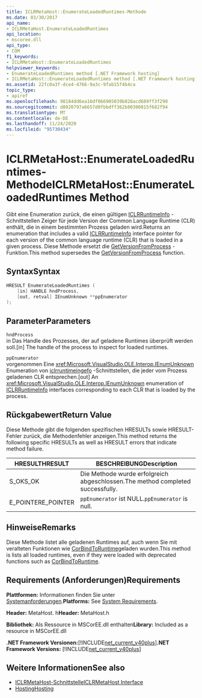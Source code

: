 ```yaml
---
title: ICLRMetaHost::EnumerateLoadedRuntimes-Methode
ms.date: 03/30/2017
api_name:
- ICLRMetaHost.EnumerateLoadedRuntimes
api_location:
- mscoree.dll
api_type:
- COM
f1_keywords:
- ICLRMetaHost::EnumerateLoadedRuntimes
helpviewer_keywords:
- EnumerateLoadedRuntimes method [.NET Framework hosting]
- ICLRMetaHost::EnumerateLoadedRuntimes method [.NET Framework hosting]
ms.assetid: 22fc0a3f-dce4-4766-9a3c-9fab15f4b4ca
topic_type:
- apiref
ms.openlocfilehash: 98184dd6ea16df066905039b028acd689ff3f290
ms.sourcegitcommit: d8020797a6657d0fbbdff362b80300815f682f94
ms.translationtype: MT
ms.contentlocale: de-DE
ms.lasthandoff: 11/24/2020
ms.locfileid: "95730434"
---
```

# <a name="iclrmetahostenumerateloadedruntimes-method"></a><span data-ttu-id="b1b27-102">ICLRMetaHost::EnumerateLoadedRuntimes-Methode</span><span class="sxs-lookup"><span data-stu-id="b1b27-102">ICLRMetaHost::EnumerateLoadedRuntimes Method</span></span>

<span data-ttu-id="b1b27-103">Gibt eine Enumeration zurück, die einen gültigen [ICLRRuntimeInfo](iclrruntimeinfo-interface.md) -Schnittstellen Zeiger für jede Version der Common Language Runtime (CLR) enthält, die in einem bestimmten Prozess geladen wird.</span><span class="sxs-lookup"><span data-stu-id="b1b27-103">Returns an enumeration that includes a valid [ICLRRuntimeInfo](iclrruntimeinfo-interface.md) interface pointer for each version of the common language runtime (CLR) that is loaded in a given process.</span></span> <span data-ttu-id="b1b27-104">Diese Methode ersetzt die [GetVersionFromProcess](getversionfromprocess-function.md) -Funktion.</span><span class="sxs-lookup"><span data-stu-id="b1b27-104">This method supersedes the [GetVersionFromProcess](getversionfromprocess-function.md) function.</span></span>  
  
## <a name="syntax"></a><span data-ttu-id="b1b27-105">Syntax</span><span class="sxs-lookup"><span data-stu-id="b1b27-105">Syntax</span></span>  
  
```cpp  
HRESULT EnumerateLoadedRuntimes (  
    [in] HANDLE hndProcess,  
    [out, retval] IEnumUnknown **ppEnumerator  
);  
```  
  
## <a name="parameters"></a><span data-ttu-id="b1b27-106">Parameter</span><span class="sxs-lookup"><span data-stu-id="b1b27-106">Parameters</span></span>  

 `hndProcess`  
 <span data-ttu-id="b1b27-107">in Das Handle des Prozesses, der auf geladene Runtimes überprüft werden soll.</span><span class="sxs-lookup"><span data-stu-id="b1b27-107">[in] The handle of the process to inspect for loaded runtimes.</span></span>  
  
 `ppEnumerator`  
 <span data-ttu-id="b1b27-108">vorgenommen Eine <xref:Microsoft.VisualStudio.OLE.Interop.IEnumUnknown> Enumeration von [iclrruntimeingefo](iclrruntimeinfo-interface.md) -Schnittstellen, die jeder vom Prozess geladenen CLR entsprechen.</span><span class="sxs-lookup"><span data-stu-id="b1b27-108">[out] An <xref:Microsoft.VisualStudio.OLE.Interop.IEnumUnknown> enumeration of [ICLRRuntimeInfo](iclrruntimeinfo-interface.md) interfaces corresponding to each CLR that is loaded by the process.</span></span>  
  
## <a name="return-value"></a><span data-ttu-id="b1b27-109">Rückgabewert</span><span class="sxs-lookup"><span data-stu-id="b1b27-109">Return Value</span></span>  

 <span data-ttu-id="b1b27-110">Diese Methode gibt die folgenden spezifischen HRESULTs sowie HRESULT-Fehler zurück, die Methodenfehler anzeigen.</span><span class="sxs-lookup"><span data-stu-id="b1b27-110">This method returns the following specific HRESULTs as well as HRESULT errors that indicate method failure.</span></span>  
  
|<span data-ttu-id="b1b27-111">HRESULT</span><span class="sxs-lookup"><span data-stu-id="b1b27-111">HRESULT</span></span>|<span data-ttu-id="b1b27-112">BESCHREIBUNG</span><span class="sxs-lookup"><span data-stu-id="b1b27-112">Description</span></span>|  
|-------------|-----------------|  
|<span data-ttu-id="b1b27-113">S_OK</span><span class="sxs-lookup"><span data-stu-id="b1b27-113">S_OK</span></span>|<span data-ttu-id="b1b27-114">Die Methode wurde erfolgreich abgeschlossen.</span><span class="sxs-lookup"><span data-stu-id="b1b27-114">The method completed successfully.</span></span>|  
|<span data-ttu-id="b1b27-115">E_POINTER</span><span class="sxs-lookup"><span data-stu-id="b1b27-115">E_POINTER</span></span>|<span data-ttu-id="b1b27-116">`ppEnumerator` ist NULL.</span><span class="sxs-lookup"><span data-stu-id="b1b27-116">`ppEnumerator` is null.</span></span>|  
  
## <a name="remarks"></a><span data-ttu-id="b1b27-117">Hinweise</span><span class="sxs-lookup"><span data-stu-id="b1b27-117">Remarks</span></span>  

 <span data-ttu-id="b1b27-118">Diese Methode listet alle geladenen Runtimes auf, auch wenn Sie mit veralteten Funktionen wie [CorBindToRuntime](corbindtoruntime-function.md)geladen wurden.</span><span class="sxs-lookup"><span data-stu-id="b1b27-118">This method is lists all loaded runtimes, even if they were loaded with deprecated functions such as [CorBindToRuntime](corbindtoruntime-function.md).</span></span>  
  
## <a name="requirements"></a><span data-ttu-id="b1b27-119">Requirements (Anforderungen)</span><span class="sxs-lookup"><span data-stu-id="b1b27-119">Requirements</span></span>  

 <span data-ttu-id="b1b27-120">**Plattformen:** Informationen finden Sie unter [Systemanforderungen](../../get-started/system-requirements.md).</span><span class="sxs-lookup"><span data-stu-id="b1b27-120">**Platforms:** See [System Requirements](../../get-started/system-requirements.md).</span></span>  
  
 <span data-ttu-id="b1b27-121">**Header:** MetaHost. h</span><span class="sxs-lookup"><span data-stu-id="b1b27-121">**Header:** MetaHost.h</span></span>  
  
 <span data-ttu-id="b1b27-122">**Bibliothek:** Als Ressource in MSCorEE.dll enthalten</span><span class="sxs-lookup"><span data-stu-id="b1b27-122">**Library:** Included as a resource in MSCorEE.dll</span></span>  
  
 <span data-ttu-id="b1b27-123">**.NET Framework Versionen:**[!INCLUDE[net_current_v40plus](../../../../includes/net-current-v40plus-md.md)]</span><span class="sxs-lookup"><span data-stu-id="b1b27-123">**.NET Framework Versions:** [!INCLUDE[net_current_v40plus](../../../../includes/net-current-v40plus-md.md)]</span></span>  
  
## <a name="see-also"></a><span data-ttu-id="b1b27-124">Weitere Informationen</span><span class="sxs-lookup"><span data-stu-id="b1b27-124">See also</span></span>

- [<span data-ttu-id="b1b27-125">ICLRMetaHost-Schnittstelle</span><span class="sxs-lookup"><span data-stu-id="b1b27-125">ICLRMetaHost Interface</span></span>](iclrmetahost-interface.md)
- [<span data-ttu-id="b1b27-126">Hosting</span><span class="sxs-lookup"><span data-stu-id="b1b27-126">Hosting</span></span>](index.md)
